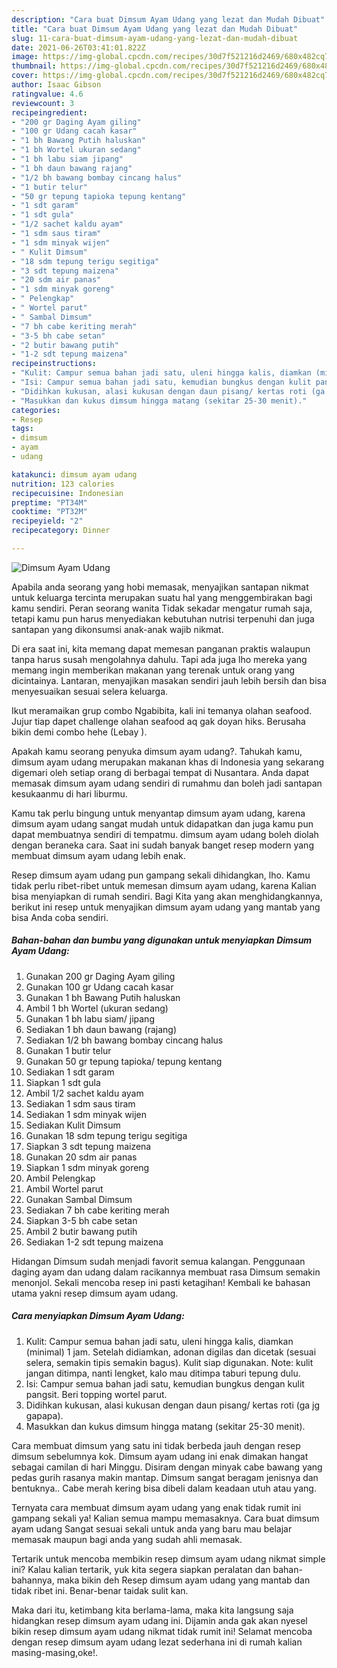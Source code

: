 ```yaml
---
description: "Cara buat Dimsum Ayam Udang yang lezat dan Mudah Dibuat"
title: "Cara buat Dimsum Ayam Udang yang lezat dan Mudah Dibuat"
slug: 11-cara-buat-dimsum-ayam-udang-yang-lezat-dan-mudah-dibuat
date: 2021-06-26T03:41:01.822Z
image: https://img-global.cpcdn.com/recipes/30d7f521216d2469/680x482cq70/dimsum-ayam-udang-foto-resep-utama.jpg
thumbnail: https://img-global.cpcdn.com/recipes/30d7f521216d2469/680x482cq70/dimsum-ayam-udang-foto-resep-utama.jpg
cover: https://img-global.cpcdn.com/recipes/30d7f521216d2469/680x482cq70/dimsum-ayam-udang-foto-resep-utama.jpg
author: Isaac Gibson
ratingvalue: 4.6
reviewcount: 3
recipeingredient:
- "200 gr Daging Ayam giling"
- "100 gr Udang cacah kasar"
- "1 bh Bawang Putih haluskan"
- "1 bh Wortel ukuran sedang"
- "1 bh labu siam jipang"
- "1 bh daun bawang rajang"
- "1/2 bh bawang bombay cincang halus"
- "1 butir telur"
- "50 gr tepung tapioka tepung kentang"
- "1 sdt garam"
- "1 sdt gula"
- "1/2 sachet kaldu ayam"
- "1 sdm saus tiram"
- "1 sdm minyak wijen"
- " Kulit Dimsum"
- "18 sdm tepung terigu segitiga"
- "3 sdt tepung maizena"
- "20 sdm air panas"
- "1 sdm minyak goreng"
- " Pelengkap"
- " Wortel parut"
- " Sambal Dimsum"
- "7 bh cabe keriting merah"
- "3-5 bh cabe setan"
- "2 butir bawang putih"
- "1-2 sdt tepung maizena"
recipeinstructions:
- "Kulit: Campur semua bahan jadi satu, uleni hingga kalis, diamkan (minimal) 1 jam. Setelah didiamkan, adonan digilas dan dicetak (sesuai selera, semakin tipis semakin bagus). Kulit siap digunakan. Note: kulit jangan ditimpa, nanti lengket, kalo mau ditimpa taburi tepung dulu."
- "Isi: Campur semua bahan jadi satu, kemudian bungkus dengan kulit pangsit. Beri topping wortel parut."
- "Didihkan kukusan, alasi kukusan dengan daun pisang/ kertas roti (ga jg gapapa)."
- "Masukkan dan kukus dimsum hingga matang (sekitar 25-30 menit)."
categories:
- Resep
tags:
- dimsum
- ayam
- udang

katakunci: dimsum ayam udang 
nutrition: 123 calories
recipecuisine: Indonesian
preptime: "PT34M"
cooktime: "PT32M"
recipeyield: "2"
recipecategory: Dinner

---
```



![Dimsum Ayam Udang](https://img-global.cpcdn.com/recipes/30d7f521216d2469/680x482cq70/dimsum-ayam-udang-foto-resep-utama.jpg)

Apabila anda seorang yang hobi memasak, menyajikan santapan nikmat untuk keluarga tercinta merupakan suatu hal yang menggembirakan bagi kamu sendiri. Peran seorang  wanita Tidak sekadar mengatur rumah saja, tetapi kamu pun harus menyediakan kebutuhan nutrisi terpenuhi dan juga santapan yang dikonsumsi anak-anak wajib nikmat.

Di era  saat ini, kita memang dapat memesan panganan praktis walaupun tanpa harus susah mengolahnya dahulu. Tapi ada juga lho mereka yang memang ingin memberikan makanan yang terenak untuk orang yang dicintainya. Lantaran, menyajikan masakan sendiri jauh lebih bersih dan bisa menyesuaikan sesuai selera keluarga. 

Ikut meramaikan grup combo Ngabibita, kali ini temanya olahan seafood. Jujur tiap dapet challenge olahan seafood aq gak doyan hiks. Berusaha bikin demi combo hehe (Lebay ).

Apakah kamu seorang penyuka dimsum ayam udang?. Tahukah kamu, dimsum ayam udang merupakan makanan khas di Indonesia yang sekarang digemari oleh setiap orang di berbagai tempat di Nusantara. Anda dapat memasak dimsum ayam udang sendiri di rumahmu dan boleh jadi santapan kesukaanmu di hari liburmu.

Kamu tak perlu bingung untuk menyantap dimsum ayam udang, karena dimsum ayam udang sangat mudah untuk didapatkan dan juga kamu pun dapat membuatnya sendiri di tempatmu. dimsum ayam udang boleh diolah dengan beraneka cara. Saat ini sudah banyak banget resep modern yang membuat dimsum ayam udang lebih enak.

Resep dimsum ayam udang pun gampang sekali dihidangkan, lho. Kamu tidak perlu ribet-ribet untuk memesan dimsum ayam udang, karena Kalian bisa menyiapkan di rumah sendiri. Bagi Kita yang akan menghidangkannya, berikut ini resep untuk menyajikan dimsum ayam udang yang mantab yang bisa Anda coba sendiri.

<!--inarticleads1-->

##### Bahan-bahan dan bumbu yang digunakan untuk menyiapkan Dimsum Ayam Udang:

1. Gunakan 200 gr Daging Ayam giling
1. Gunakan 100 gr Udang cacah kasar
1. Gunakan 1 bh Bawang Putih haluskan
1. Ambil 1 bh Wortel (ukuran sedang)
1. Gunakan 1 bh labu siam/ jipang
1. Sediakan 1 bh daun bawang (rajang)
1. Sediakan 1/2 bh bawang bombay cincang halus
1. Gunakan 1 butir telur
1. Gunakan 50 gr tepung tapioka/ tepung kentang
1. Sediakan 1 sdt garam
1. Siapkan 1 sdt gula
1. Ambil 1/2 sachet kaldu ayam
1. Sediakan 1 sdm saus tiram
1. Sediakan 1 sdm minyak wijen
1. Sediakan  Kulit Dimsum
1. Gunakan 18 sdm tepung terigu segitiga
1. Siapkan 3 sdt tepung maizena
1. Gunakan 20 sdm air panas
1. Siapkan 1 sdm minyak goreng
1. Ambil  Pelengkap
1. Ambil  Wortel parut
1. Gunakan  Sambal Dimsum
1. Sediakan 7 bh cabe keriting merah
1. Siapkan 3-5 bh cabe setan
1. Ambil 2 butir bawang putih
1. Sediakan 1-2 sdt tepung maizena


Hidangan Dimsum sudah menjadi favorit semua kalangan. Penggunaan daging ayam dan udang dalam racikannya membuat rasa Dimsum semakin menonjol. Sekali mencoba resep ini pasti ketagihan! Kembali ke bahasan utama yakni resep dimsum ayam udang. 

<!--inarticleads2-->

##### Cara menyiapkan Dimsum Ayam Udang:

1. Kulit: Campur semua bahan jadi satu, uleni hingga kalis, diamkan (minimal) 1 jam. Setelah didiamkan, adonan digilas dan dicetak (sesuai selera, semakin tipis semakin bagus). Kulit siap digunakan. Note: kulit jangan ditimpa, nanti lengket, kalo mau ditimpa taburi tepung dulu.
1. Isi: Campur semua bahan jadi satu, kemudian bungkus dengan kulit pangsit. Beri topping wortel parut.
1. Didihkan kukusan, alasi kukusan dengan daun pisang/ kertas roti (ga jg gapapa).
1. Masukkan dan kukus dimsum hingga matang (sekitar 25-30 menit).


Cara membuat dimsum yang satu ini tidak berbeda jauh dengan resep dimsum sebelumnya kok. Dimsum ayam udang ini enak dimakan hangat sebagai camilan di hari Minggu. Disiram dengan minyak cabe bawang yang pedas gurih rasanya makin mantap. Dimsum sangat beragam jenisnya dan bentuknya.. Cabe merah kering bisa dibeli dalam keadaan utuh atau yang. 

Ternyata cara membuat dimsum ayam udang yang enak tidak rumit ini gampang sekali ya! Kalian semua mampu memasaknya. Cara buat dimsum ayam udang Sangat sesuai sekali untuk anda yang baru mau belajar memasak maupun bagi anda yang sudah ahli memasak.

Tertarik untuk mencoba membikin resep dimsum ayam udang nikmat simple ini? Kalau kalian tertarik, yuk kita segera siapkan peralatan dan bahan-bahannya, maka bikin deh Resep dimsum ayam udang yang mantab dan tidak ribet ini. Benar-benar taidak sulit kan. 

Maka dari itu, ketimbang kita berlama-lama, maka kita langsung saja hidangkan resep dimsum ayam udang ini. Dijamin anda gak akan nyesel bikin resep dimsum ayam udang nikmat tidak rumit ini! Selamat mencoba dengan resep dimsum ayam udang lezat sederhana ini di rumah kalian masing-masing,oke!.

